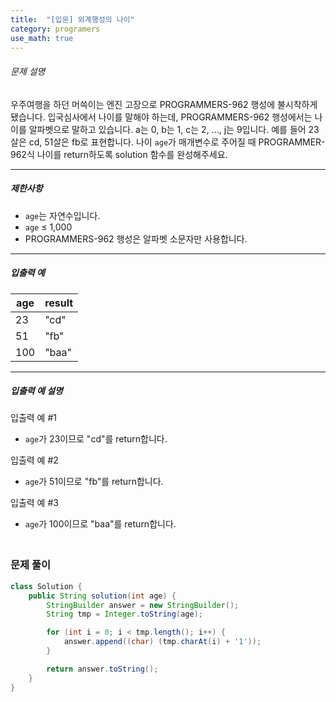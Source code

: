 ```yaml
---
title:  "[입문] 외계행성의 나이"
category: programers
use_math: true
---
```




###### 문제 설명

우주여행을 하던 머쓱이는 엔진 고장으로 PROGRAMMERS-962 행성에 불시착하게 됐습니다. 입국심사에서 나이를 말해야 하는데, PROGRAMMERS-962 행성에서는 나이를 알파벳으로 말하고 있습니다. a는 0, b는 1, c는 2, ..., j는 9입니다. 예를 들어 23살은 cd, 51살은 fb로 표현합니다. 나이 `age`가 매개변수로 주어질 때 PROGRAMMER-962식 나이를 return하도록 solution 함수를 완성해주세요.

------

##### 제한사항

- `age`는 자연수입니다.
- `age` ≤ 1,000
- PROGRAMMERS-962 행성은 알파벳 소문자만 사용합니다.

------

##### 입출력 예

| age  | result |
| ---- | ------ |
| 23   | "cd"   |
| 51   | "fb"   |
| 100  | "baa"  |

------

##### 입출력 예 설명

입출력 예 #1

- `age`가 23이므로 "cd"를 return합니다.

입출력 예 #2

- `age`가 51이므로 "fb"를 return합니다.

입출력 예 #3

- `age`가 100이므로 "baa"를 return합니다.



### <br>문제 풀이 

```java
class Solution {
    public String solution(int age) {
        StringBuilder answer = new StringBuilder();
        String tmp = Integer.toString(age);

        for (int i = 0; i < tmp.length(); i++) {
            answer.append((char) (tmp.charAt(i) + '1'));
        }

        return answer.toString();
    }
}
```





